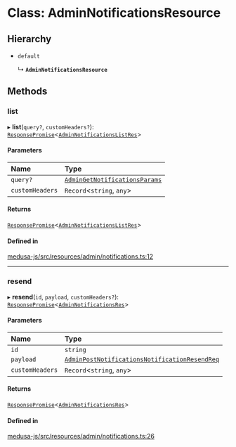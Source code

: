 # Class: AdminNotificationsResource

## Hierarchy

- `default`

  ↳ **`AdminNotificationsResource`**

## Methods

### list

▸ **list**(`query?`, `customHeaders?`): [`ResponsePromise`](../modules/internal.md#responsepromise)<[`AdminNotificationsListRes`](../modules/internal-11.md#adminnotificationslistres)\>

#### Parameters

| Name | Type |
| :------ | :------ |
| `query?` | [`AdminGetNotificationsParams`](internal-11.AdminGetNotificationsParams.md) |
| `customHeaders` | `Record`<`string`, `any`\> |

#### Returns

[`ResponsePromise`](../modules/internal.md#responsepromise)<[`AdminNotificationsListRes`](../modules/internal-11.md#adminnotificationslistres)\>

#### Defined in

[medusa-js/src/resources/admin/notifications.ts:12](https://github.com/medusajs/medusa/blob/f7a63f178/packages/medusa-js/src/resources/admin/notifications.ts#L12)

___

### resend

▸ **resend**(`id`, `payload`, `customHeaders?`): [`ResponsePromise`](../modules/internal.md#responsepromise)<[`AdminNotificationsRes`](../modules/internal-11.md#adminnotificationsres)\>

#### Parameters

| Name | Type |
| :------ | :------ |
| `id` | `string` |
| `payload` | [`AdminPostNotificationsNotificationResendReq`](internal-11.AdminPostNotificationsNotificationResendReq.md) |
| `customHeaders` | `Record`<`string`, `any`\> |

#### Returns

[`ResponsePromise`](../modules/internal.md#responsepromise)<[`AdminNotificationsRes`](../modules/internal-11.md#adminnotificationsres)\>

#### Defined in

[medusa-js/src/resources/admin/notifications.ts:26](https://github.com/medusajs/medusa/blob/f7a63f178/packages/medusa-js/src/resources/admin/notifications.ts#L26)
